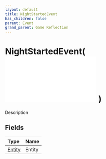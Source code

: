 ```yaml
---
layout: default
title: NightStartedEvent
has_children: false
parent: Event
grand_parent: Game Reflection
---
```

# NightStartedEvent( ![ EntityEventBase ](/game-reflection/events/entity_event_base.md) )
Description 

## Fields
| Type | Name |
|:-------------|:--------------|
| [Entity](/game-reflection/classes/entity.md) | Entity |
